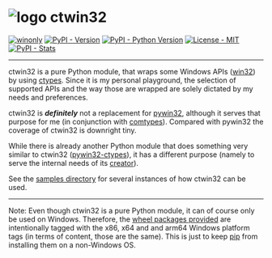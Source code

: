 # ![logo](https://raw.githubusercontent.com/RoccoMatano/ctwin32/master/doc/images/ctwin32.ico) ctwin32

[![winonly](https://img.shields.io/badge/Windows-0078D6?style=plastic&logo=windows)](.)
[![PyPI - Version](https://img.shields.io/pypi/v/ctwin32.svg)](https://pypi.org/project/ctwin32)
[![PyPI - Python Version](https://img.shields.io/pypi/pyversions/ctwin32.svg)](https://pypi.org/project/ctwin32)
[![License - MIT](https://img.shields.io/badge/license-MIT-green)](https://spdx.org/licenses/MIT.html)
[![PyPI - Stats](https://img.shields.io/pypi/dm/ctwin32)](https://pypistats.org/packages/ctwin32)

-----

ctwin32 is a pure Python module, that wraps some Windows APIs ([win32](
https://learn.microsoft.com/en-us/windows/win32/api/)) by using
[ctypes](https://docs.python.org/3/library/ctypes.html). Since it is my personal
playground, the selection of supported APIs and the way those are wrapped are
solely dictated by my needs and preferences.

ctwin32 is *__definitely__* not a replacement for
[pywin32](https://pypi.org/project/pywin32/), although it serves that purpose
for me (in conjunction with [comtypes](https://pypi.org/project/comtypes/)).
Compared with pywin32 the coverage of ctwin32 is downright tiny.

While there is already another Python module that does something very similar
to ctwin32 ([pywin32-ctypes](https://github.com/enthought/pywin32-ctypes)),
it has a different purpose (namely to serve the internal needs of its
[creator](https://www.enthought.com/)).

See the
[samples directory](https://github.com/RoccoMatano/ctwin32/tree/master/samples)
for several instances of how ctwin32 can be used.

-----

Note: Even though ctwin32 is a pure Python module, it can of course only be used
on Windows. Therefore, the
[wheel packages provided](https://pypi.org/project/ctwin32/#files)
are intentionally tagged with the x86, x64 and and arm64 Windows platform tags
(in terms of content, those are the same). This is just to keep
[pip](https://packaging.python.org/tutorials/installing-packages/)
from installing them on a non-Windows OS.
